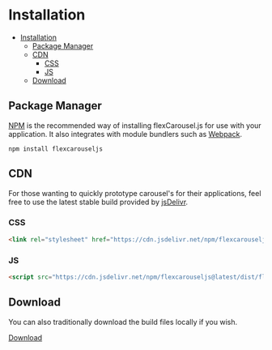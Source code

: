 # Installation

- [Installation](#installation)
    - [Package Manager](#package-manager)
    - [CDN](#cdn)
        - [CSS](#css)
        - [JS](#js)
    - [Download](#download)

## Package Manager
[NPM](https://www.npmjs.com/) is the recommended way of installing flexCarousel.js for use with your application. It also integrates with module bundlers such as [Webpack](https://webpack.js.org/).
```shell
npm install flexcarouseljs
```

## CDN
For those wanting to quickly prototype carousel's for their applications, feel free to use the latest stable build provided by [jsDelivr](https://www.jsdelivr.com/).

### CSS
```html
<link rel="stylesheet" href="https://cdn.jsdelivr.net/npm/flexcarouseljs@latest/dist/flexCarousel.min.css">
```

### JS
```html
<script src="https://cdn.jsdelivr.net/npm/flexcarouseljs@latest/dist/flexCarousel.min.js"></script>
```

## Download
You can also traditionally download the build files locally if you wish.

<a href="https://github.com/tomhrtly/flexCarousel.js/releases/download/v0.3.0/flexCarousel-0.3.0.zip" class="button is-primary">Download</a>
